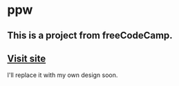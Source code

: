 # ppw
## This is a project from freeCodeCamp.
## [Visit site](https://jeru7.github.io/ppw/)<br>
I'll replace it with my own design soon.
